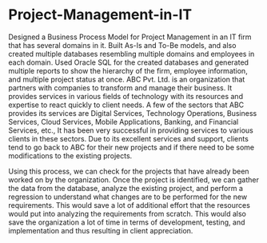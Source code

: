 # Project-Management-in-IT
Designed a Business Process Model for Project Management in an IT firm that has several domains in it. Built As-Is and To-Be models, and also created multiple databases resembling multiple domains and employees in each domain. Used Oracle SQL for the created databases and generated multiple reports to show the hierarchy of the firm, employee information, and multiple project status at once.
ABC Pvt. Ltd. is an organization that partners with companies to transform and manage their business. 
It provides services in various fields of technology with its resources and expertise to react quickly to client needs. 
A few of the sectors that ABC provides its services are Digital Services, Technology Operations, Business Services, Cloud Services, Mobile Applications, Banking, and Financial Services, etc., It has been very successful in providing services to various clients in these sectors. Due to its excellent services and support, clients tend to go back to ABC for their new projects and if there need to be some modifications to the existing projects. 


Using this process, we can check for the projects that have already been worked on by the organization. Once the project is identified, we can gather the data from the database, analyze the existing project, and perform a regression to understand what changes are to be performed for the new requirements. This would save a lot of additional effort that the resources would put into analyzing the requirements from scratch. This would also save the organization a lot of time in terms of development, testing, and implementation and thus resulting in client appreciation.
